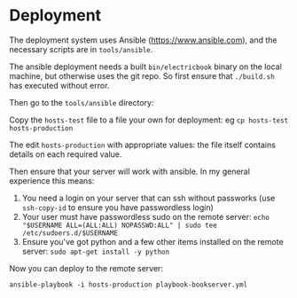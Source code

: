 # Deployment

The deployment system uses Ansible (https://www.ansible.com), and the necessary scripts are in `tools/ansible`.

The ansible deployment needs a built `bin/electricbook` binary on the local machine, but otherwise uses the git repo. So first ensure that `./build.sh` has executed without error.

Then go to the `tools/ansible` directory:

Copy the `hosts-test` file to a file your own for deployment: eg `cp hosts-test hosts-production`

The edit `hosts-production` with appropriate values: the file itself contains details on each required
value.

Then ensure that your server will work with ansible. In my general experience this means:

1. You need a login on your server that can ssh without passworks (use `ssh-copy-id` to ensure you have passwordless login)
2. Your user must have passwordless sudo on the remote server: `echo "$USERNAME ALL=(ALL:ALL) NOPASSWD:ALL" | sudo tee /etc/sudoers.d/$USERNAME` 
3. Ensure you've got python and a few other items installed on the remote server: `sudo apt-get install -y python`

Now you can deploy to the remote server:

    ansible-playbook -i hosts-production playbook-bookserver.yml



